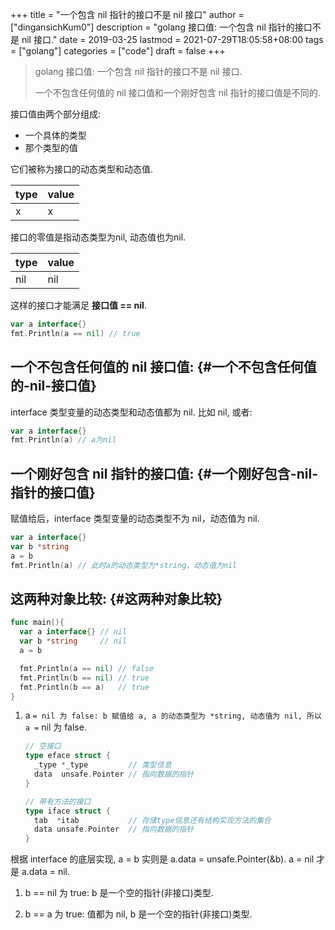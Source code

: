 +++
title = "一个包含 nil 指针的接口不是 nil 接口"
author = ["dingansichKum0"]
description = "golang 接口值: 一个包含 nil 指针的接口不是 nil 接口."
date = 2019-03-25
lastmod = 2021-07-29T18:05:58+08:00
tags = ["golang"]
categories = ["code"]
draft = false
+++

> golang 接口值: 一个包含 nil 指针的接口不是 nil 接口.
>
> 一个不包含任何值的 nil 接口值和一个刚好包含 nil 指针的接口值是不同的.

接口值由两个部分组成:

-   一个具体的类型
-   那个类型的值

它们被称为接口的动态类型和动态值.

| type | value |
|------|-------|
| x    | x     |

接口的零值是指动态类型为nil, 动态值也为nil.

| type | value |
|------|-------|
| nil  | nil   |

这样的接口才能满足 **接口值 == nil**.

```go
var a interface{}
fmt.Println(a == nil) // true
```


## 一个不包含任何值的 nil 接口值: {#一个不包含任何值的-nil-接口值}

interface 类型变量的动态类型和动态值都为 nil.
比如 nil, 或者:

```go
var a interface{}
fmt.Println(a) // a为nil
```


## 一个刚好包含 nil 指针的接口值: {#一个刚好包含-nil-指针的接口值}

赋值给后，interface 类型变量的动态类型不为 nil，动态值为 nil.

```go
var a interface{}
var b *string
a = b
fmt.Println(a) // 此时a的动态类型为*string，动态值为nil
```


## 这两种对象比较: {#这两种对象比较}

```go
func main(){
  var a interface{} // nil
  var b *string     // nil
  a = b

  fmt.Println(a == nil) // false
  fmt.Println(b == nil) // true
  fmt.Println(b == a)   // true
}
```

1.  a `= nil 为 false:
       b 赋值给 a, a 的动态类型为 *string, 动态值为 nil, 所以 a =` nil 为 false.

    ```go
    // 空接口
    type eface struct {
      _type *_type         // 类型信息
      data  unsafe.Pointer // 指向数据的指针
    }

    // 带有方法的接口
    type iface struct {
      tab  *itab           // 存储type信息还有结构实现方法的集合
      data unsafe.Pointer  // 指向数据的指针
    }
    ```

根据 interface 的底层实现,  a = b 实则是 a.data = unsafe.Pointer(&b). a = nil 才是 a.data = nil.

1.  b == nil 为 true: b 是一个空的指针(非接口)类型.

2.  b == a 为 true: 值都为 nil, b 是一个空的指针(非接口)类型.
